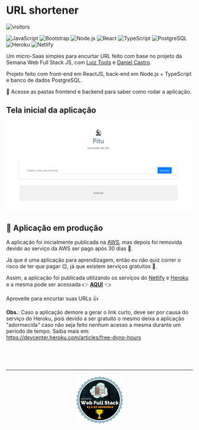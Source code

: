 # URL shortener


![visitors](https://visitor-badge.laobi.icu/badge?page_id=HarllanAndrye.URL_Shortener)

![JavaScript](https://img.shields.io/badge/-JavaScript-333333?style=flat&logo=javascript)
![Bootstrap](https://img.shields.io/badge/-Bootstrap-333333?style=flat&logo=bootstrap&logoColor=563D7C)
![Node.js](https://img.shields.io/badge/-Node.js-333333?style=flat&logo=node.js)
![React](https://img.shields.io/badge/-React-333333?style=flat&logo=react)
![TypeScript](https://img.shields.io/badge/-TypeScript-333333?style=flat&logo=typescript)
![PostgreSQL](https://img.shields.io/badge/-PostgreSQL-333333?style=flat&logo=postgresql&logoColor=336791)
![Heroku](https://img.shields.io/badge/-Heroku-333333?style=flat&logo=heroku&logoColor=AA8CC8)
![Netlify](https://img.shields.io/badge/-Netlify-333333?style=flat&logo=netlify&logoColor=35B1BB)

Um micro-Saas simples para encurtar URL feito com base no projeto da Semana Web Full Stack JS, com [Luiz Tools](https://www.youtube.com/c/luiztools) e [Daniel Castro](https://www.instagram.com/danielcsrs/).

Projeto feito com front-end em ReactJS, back-end em Node.js + TypeScript e banco de dados PostgreSQL.

:open_file_folder: Acesse as pastas frontend e backend para saber como rodar a aplicação.

## Tela inicial da aplicação

<kbd>
  <img src="frontend/images/home.png"/>
</kbd>

## :link: Aplicação em produção

A aplicação foi inicialmente publicada na [AWS](https://aws.amazon.com/pt/), mas depois foi removida devido ao serviço da AWS ser pago após 30 dias :grimacing:.

Já que é uma aplicação para aprendizagem, então eu não quiz correr o risco de ter que pagar :wink:, já que existem serviços gratuitos :raised_hands:.

Assim, a aplicação foi publicada utilizando os serviços do [Netlify](https://www.netlify.com/) e [Heroku](https://www.heroku.com/) e a mesma pode ser acessada :point_right: **[AQUI](http://www.habs.ga/)** :point_left:

Aproveite para encurtar suas URLs :+1:

**Obs.**: Caso a aplicação demore a gerar o link curto, deve ser por causa do serviço do Heroku, pois devido a ser gratuito o mesmo deixa a aplicação "adormecida" caso não seja feito nenhum acesso a mesma durante um período de tempo.
Saiba mais em: https://devcenter.heroku.com/articles/free-dyno-hours

<br>
<br>
<br>

---

<p align="center">
  <kbd>
      <img src="WFS_Champion.png"/>
  </kbd>
</p>
